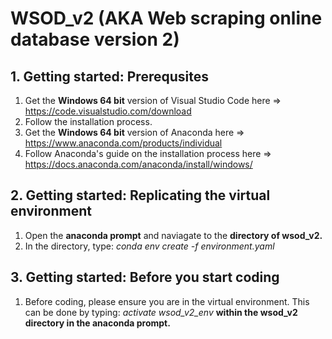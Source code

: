 # WSOD_v2 (AKA Web scraping online database version 2)

## 1. Getting started: Prerequsites
1. Get the **Windows 64 bit** version of Visual Studio Code here => https://code.visualstudio.com/download
2. Follow the installation process.
3. Get the **Windows 64 bit** version of Anaconda here => https://www.anaconda.com/products/individual
4. Follow Anaconda's guide on the installation process here => https://docs.anaconda.com/anaconda/install/windows/

## 2. Getting started: Replicating the virtual environment
1. Open the **anaconda prompt** and naviagate to the **directory of wsod_v2.**
2. In the directory, type: *conda env create -f environment.yaml*

## 3. Getting started: Before you start coding
1. Before coding, please ensure you are in the virtual environment. This can be done by typing: *activate wsod_v2_env* **within the wsod_v2 directory in the anaconda prompt.**